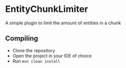 # EntityChunkLimiter
A simple plugin to limit the amount of entities in a chunk

## Compiling
- Clone the repository
- Open the project in your IDE of choice
- Run `mvn clean install`
